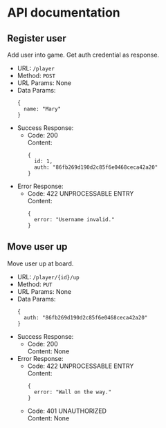 # API documentation

## Register user
Add user into game. Get auth credential as response.
* URL: `/player`
* Method: `POST`
* URL Params: None
* Data Params:
  ```
  {
    name: "Mary"
  }
  ```
* Success Response:
  * Code: 200 <br />
    Content:
    ```
    {
      id: 1,
      auth: "86fb269d190d2c85f6e0468ceca42a20"
    }
    ```
* Error Response:
  * Code: 422 UNPROCESSABLE ENTRY <br />
    Content:
    ```
    {
      error: "Username invalid."
    }
    ```

## Move user up
Move user up at board.
* URL: `/player/{id}/up`
* Method: `PUT`
* URL Params: None
* Data Params:
  ```
  {
    auth: "86fb269d190d2c85f6e0468ceca42a20"
  }
  ```
* Success Response:
  * Code: 200 <br />
    Content: None
* Error Response:
  * Code: 422 UNPROCESSABLE ENTRY <br />
    Content:
    ```
    {
      error: "Wall on the way."
    }
    ```
  * Code: 401 UNAUTHORIZED<br />
    Content: None
